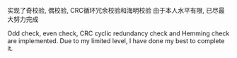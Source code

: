 实现了奇校验, 偶校验, CRC循环冗余校验和海明校验
由于本人水平有限, 已尽最大努力完成

Odd check, even check, CRC cyclic redundancy check and Hemming check are implemented.
Due to my limited level, I have done my best to complete it.
